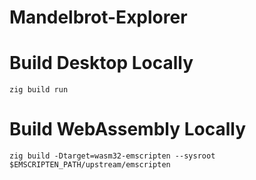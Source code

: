 # Mandelbrot-Explorer

# Build Desktop Locally
`zig build run`

# Build WebAssembly Locally
`zig build -Dtarget=wasm32-emscripten --sysroot $EMSCRIPTEN_PATH/upstream/emscripten`
